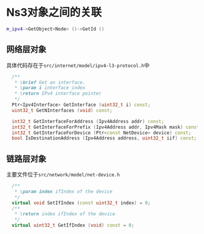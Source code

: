 # Ns3对象之间的关联

```cpp
m_ipv4->GetObject<Node> ()->GetId ()
```

## 网络层对象

具体代码存在于`src/internet/model/ipv4-l3-protocol.h`中

```cpp
  /**
   * \brief Get an interface.
   * \param i interface index
   * \return IPv4 interface pointer
   */
  Ptr<Ipv4Interface> GetInterface (uint32_t i) const;
  uint32_t GetNInterfaces (void) const;

  int32_t GetInterfaceForAddress (Ipv4Address addr) const;
  int32_t GetInterfaceForPrefix (Ipv4Address addr, Ipv4Mask mask) const;
  int32_t GetInterfaceForDevice (Ptr<const NetDevice> device) const;
  bool IsDestinationAddress (Ipv4Address address, uint32_t iif) const;
```

## 链路层对象

主要文件位于`src/network/model/net-device.h`

```cpp
  /**
   * \param index ifIndex of the device 
   */
  virtual void SetIfIndex (const uint32_t index) = 0;
  /**
   * \return index ifIndex of the device 
   */
  virtual uint32_t GetIfIndex (void) const = 0;

```

